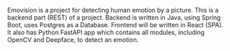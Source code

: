 Emovision is a project for detecting human emotion by a picture.
This is a backend part (REST) of a project. Backend is written in Java, using Spring Boot, uses Postgres as a Database. 
Frontend will be written in React (SPA). 
It also has Python FastAPI app which contains all modules, including OpenCV and Deepface, to detect an emotion.
